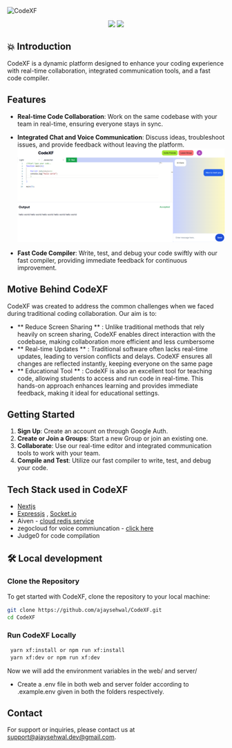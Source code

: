 ![CodeXF](https://socialify.git.ci/ajaysehwal/CodeXF/image?description=1&descriptionEditable=CodeXF%3A%20Real-time%20code%20collaboration%20platform.%20Connect%2C%20code%2C%20and%20create%20together%20effortlessly%20with%20integrated%20chat%20and%20voice%20communication%2C%20ensuring%20seamless%20teamwork%20and%20supporting%20beginner%20coders&issues=1&language=1&logo=https%3A%2F%2Fsvgl.app%2Flibrary%2Fnextjs_icon_dark.svg&name=1&pattern=Brick%20Wall&stargazers=1&theme=Light)

<p align="center">
<img src="https://img.shields.io/github/license/ajaysehwal/CodeXF" />
<img src="https://img.shields.io/badge/Author-ajaysehwal-orange" />
</p>

## 💥 Introduction

CodeXF is a dynamic platform designed to enhance your coding experience with real-time collaboration, integrated communication tools, and a fast code compiler.


## Features
- **Real-time Code Collaboration**: Work on the same codebase with your team in real-time, ensuring everyone stays in sync.
- **Integrated Chat and Voice Communication**: Discuss ideas, troubleshoot issues, and provide feedback without leaving the platform.
![CodeXF](assets/readme/codexf.png)

- **Fast Code Compiler**: Write, test, and debug your code swiftly with our fast compiler, providing immediate feedback for continuous improvement.

## Motive Behind CodeXF

CodeXF was created to address the common challenges when  we faced during traditional coding collaboration. Our aim is to:

- ** Reduce Screen Sharing ** : Unlike traditional methods that rely heavily on screen sharing, CodeXF enables direct interaction with the codebase, making collaboration more efficient and less cumbersome
- ** Real-time Updates ** : Traditional software often lacks real-time updates, leading to version conflicts and delays. CodeXF ensures all changes are reflected instantly, keeping everyone on the same page
- ** Educational Tool ** : CodeXF is also an excellent tool for teaching code, allowing students to access and run code in real-time. This hands-on approach enhances learning and provides immediate feedback, making it ideal for educational settings.

## Getting Started

1. **Sign Up**: Create an account on through Google Auth.
2. **Create or Join a Groups**: Start a new Group or join an existing one.
3. **Collaborate**: Use our real-time editor and integrated communication tools to work with your team.
4. **Compile and Test**: Utilize our fast compiler to write, test, and debug your code.

## Tech Stack used in CodeXF
- [Nextjs](https://nextjs.org/)
- [Expressjs](https://expressjs.com/) , [Socket.io](https://socket.io/)
- Aiven  - [cloud redis service ](https://aiven.io/)
- zegocloud for voice commiuncation - [click here](https://www.zegocloud.com)
- Judge0 for code compilation

## 🛠️ Local development
### Clone the Repository

To get started with CodeXF, clone the repository to your local machine:

```sh
git clone https://github.com/ajaysehwal/CodeXF.git
cd CodeXF
```
### Run CodeXF Locally
```sh
 yarn xf:install or npm run xf:install
 yarn xf:dev or npm run xf:dev
```
Now we will add the environment variables in the web/ and server/

- Create a .env file in both web and server folder according to .example.env given in both the folders respectively.

## Contact

For support or inquiries, please contact us at [support@ajaysehwal.dev@gmail.com](mailto:ajaysehwal.dev@gmail.com).

